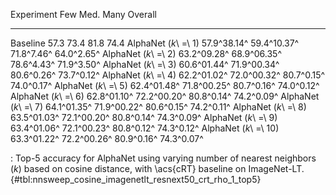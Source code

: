 Experiment                     Few         Med.        Many     Overall
---------------------  -----------  -----------  ----------  ----------
Baseline                      57.3         73.4        81.8        74.4
AlphaNet (_k_\ =\ 1)   57.9^38.14^  59.4^10.37^  71.8^7.46^  64.0^2.65^
AlphaNet (_k_\ =\ 2)   63.2^09.28^  68.9^06.35^  78.6^4.43^  71.9^3.50^
AlphaNet (_k_\ =\ 3)   60.6^01.44^  71.9^00.34^  80.6^0.26^  73.7^0.12^
AlphaNet (_k_\ =\ 4)   62.2^01.02^  72.0^00.32^  80.7^0.15^  74.0^0.17^
AlphaNet (_k_\ =\ 5)   62.4^01.48^  71.8^00.25^  80.7^0.16^  74.0^0.12^
AlphaNet (_k_\ =\ 6)   62.8^01.10^  72.2^00.20^  80.8^0.14^  74.2^0.09^
AlphaNet (_k_\ =\ 7)   64.1^01.35^  71.9^00.22^  80.6^0.15^  74.2^0.11^
AlphaNet (_k_\ =\ 8)   63.5^01.03^  72.1^00.20^  80.8^0.14^  74.3^0.09^
AlphaNet (_k_\ =\ 9)   63.4^01.06^  72.1^00.23^  80.8^0.12^  74.3^0.12^
AlphaNet (_k_\ =\ 10)  63.3^01.22^  72.2^00.26^  80.9^0.16^  74.3^0.07^

: Top-5 accuracy for AlphaNet using varying number of nearest neighbors (_k_) based on cosine distance, with \acs{cRT} baseline on ImageNet-LT. {#tbl:nnsweep_cosine_imagenetlt_resnext50_crt_rho_1_top5}
